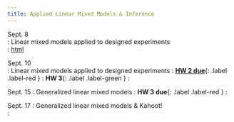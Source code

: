 ```yaml
---
title: Applied Linear Mixed Models & Inference
---
```

  
Sept. 8  
: Linear mixed models applied to designed experiments  
  : [html](https://stat870.github.io/fall2025/notes/linear-mixed-models.html)

Sept. 10  
: Linear mixed models applied to designed experiments 
  : [**HW 2 due**](https://stat870.github.io/fall2025/assignments/Assignment2_YourLastName.pdf){: .label .label-red } 
  : **HW 3**{: .label .label-green } 
  : [](#)
  
Sept. 15 
: Generalized linear mixed models 
  : **HW 3 due**{: .label .label-red } 
  : [](#)
    
Sept. 17 
: Generalized linear mixed models & Kahoot!  
  : [](#)
